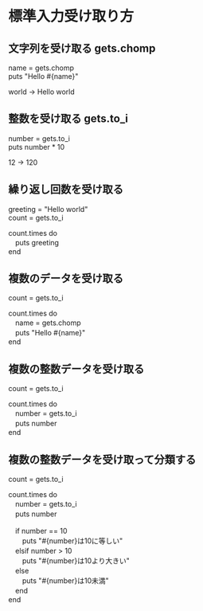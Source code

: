 # 標準入力受け取り方  

## 文字列を受け取る  gets.chomp  
name = gets.chomp  
puts "Hello #{name}"  

world -> Hello world  

## 整数を受け取る  gets.to_i  
number = gets.to_i  
puts number * 10  

12 -> 120  

## 繰り返し回数を受け取る  
greeting = "Hello world"  
count = gets.to_i  

count.times do  
　puts greeting  
end  

## 複数のデータを受け取る  
count = gets.to_i  

count.times do  
　name = gets.chomp  
　puts "Hello #{name}"  
end

## 複数の整数データを受け取る  
count = gets.to_i  

count.times do  
　number = gets.to_i  
　puts number  
end  

## 複数の整数データを受け取って分類する  
count = gets.to_i  

count.times do  
　number = gets.to_i  
　puts number  

　if number == 10   
　　puts "#{number}は10に等しい"  
　elsif number > 10  
　　puts "#{number}は10より大きい"  
　else  
　　puts "#{number}は10未満"  
　end  
end
